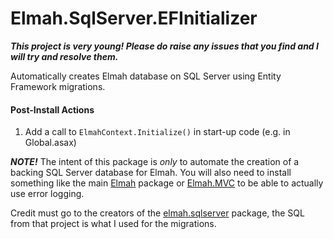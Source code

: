 Elmah.SqlServer.EFInitializer
=============================

**_This project is very young! Please do raise any issues that you find and I will try and resolve them._**

Automatically creates Elmah database on SQL Server using Entity Framework migrations.

#### Post-Install Actions
1. Add a call to `ElmahContext.Initialize()` in start-up code (e.g. in Global.asax)

**_NOTE!_**
The intent of this package is _only_ to automate the creation of a backing SQL Server database for Elmah.
You will also need to install something like the main [Elmah](https://www.nuget.org/packages/elmah/) package or [Elmah.MVC](https://www.nuget.org/packages/Elmah.MVC/) to be able to actually use error logging.

Credit must go to the creators of the [elmah.sqlserver](https://www.nuget.org/packages/elmah.sqlserver/1.2.0) package, the SQL from that project is what I used for the migrations.
